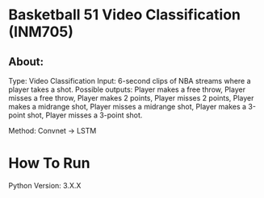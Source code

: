 # Basketball 51 Video Classification (INM705)

## About:
Type: Video Classification
Input: 6-second clips of NBA streams where a player takes a shot.
Possible outputs: Player makes a free throw, Player misses a free throw, Player makes 2 points, Player misses 2 points, Player makes a midrange shot, Player misses a midrange shot, Player makes a 3-point shot, Player misses a 3-point shot.

Method:
Convnet -> LSTM

# How To Run
Python Version: 3.X.X


